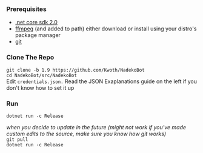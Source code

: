 ### Prerequisites  
- [.net core sdk 2.0][.netcore]  
- [ffmpeg][ffmpeg] (and added to path) either download or install using your distro's package manager  
- [git][git]

### Clone The Repo
`git clone -b 1.9 https://github.com/Kwoth/NadekoBot`  
`cd NadekoBot/src/NadekoBot`  
Edit `credentials.json.` Read the JSON Exaplanations guide on the left if you don't know how to set it up   

### Run
`dotnet run -c Release`  

*when you decide to update in the future (might not work if you've made custom edits to the source, make sure you know how git works)*  
`git pull`  
`dotnet run -c Release`

[.netcore]: https://www.microsoft.com/net/download/core#/sdk
[ffmpeg]: http://ffmpeg.zeranoe.com/builds/
[git]: https://git-scm.com/downloads